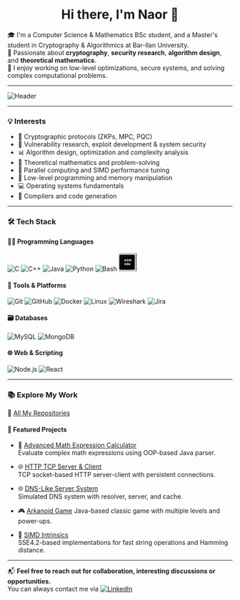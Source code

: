 <h1 align="center">Hi there, I'm Naor 👋</h1>

🎓 I'm a Computer Science & Mathematics BSc student, and a Master's student in Cryptography & Algorithmics at Bar-Ilan University.  
🔐 Passionate about **cryptography**, **security research**, **algorithm design**, and **theoretical mathematics**.  
🧠 I enjoy working on low-level optimizations, secure systems, and solving complex computational problems.

---

![Header](https://capsule-render.vercel.app/api?type=waving&color=0:0F2027,50:203A43,100:2C5364&height=200&section=header&text=Welcome%20to%20My%20GitHub!&fontSize=35&fontColor=ffffff)

---

### 💡 Interests

- 🧩 Cryptographic protocols (ZKPs, MPC, PQC)  
- 🔐 Vulnerability research, exploit development & system security  
- 📊 Algorithm design, optimization and complexity analysis  
- 🔢 Theoretical mathematics and problem-solving  
- 🧮 Parallel computing and SIMD performance tuning  
- 🧵 Low-level programming and memory manipulation  
- 💻 Operating systems fundamentals  
- 🧬 Compilers and code generation  

---

### 🛠️ Tech Stack

#### 👨‍💻 Programming Languages
<p align="left">
  <img src="https://cdn.jsdelivr.net/gh/devicons/devicon/icons/c/c-original.svg" height="40" alt="C"/>
  <img src="https://cdn.jsdelivr.net/gh/devicons/devicon/icons/cplusplus/cplusplus-original.svg" height="40" alt="C++"/>
  <img src="https://cdn.jsdelivr.net/gh/devicons/devicon/icons/java/java-original.svg" height="40" alt="Java"/>
  <img src="https://cdn.jsdelivr.net/gh/devicons/devicon/icons/python/python-original.svg" height="40" alt="Python"/>
  <img src="https://cdn.jsdelivr.net/gh/devicons/devicon/icons/bash/bash-original.svg" height="40" alt="Bash"/>
  <img src="https://github.com/Naor-meir/Naor-meir/blob/main/asm_x86_chip_boxed (1).png?raw=true" height="40" alt="Assembly x86"/>
</p>

#### 🧰 Tools & Platforms
<p align="left">
  <img src="https://cdn.jsdelivr.net/gh/devicons/devicon/icons/git/git-original.svg" height="40" alt="Git"/>
  <img src="https://cdn.jsdelivr.net/gh/devicons/devicon/icons/github/github-original.svg" height="40" alt="GitHub"/>
  <img src="https://cdn.jsdelivr.net/gh/devicons/devicon/icons/docker/docker-original.svg" height="40" alt="Docker"/>
  <img src="https://cdn.jsdelivr.net/gh/devicons/devicon/icons/linux/linux-original.svg" height="40" alt="Linux"/>
  <img src="https://upload.wikimedia.org/wikipedia/commons/c/c6/Wireshark_icon_new.png" height="40" alt="Wireshark"/>
<img src="https://img.shields.io/badge/Jira-0052CC?style=flat&logo=jira&logoColor=white" height="30" alt="Jira"/>
</p>

#### 🗃️ Databases
<p align="left">
  <img src="https://cdn.jsdelivr.net/gh/devicons/devicon/icons/mysql/mysql-original.svg" height="40" alt="MySQL"/>
  <img src="https://cdn.jsdelivr.net/gh/devicons/devicon/icons/mongodb/mongodb-original.svg" height="40" alt="MongoDB"/>
</p>

#### 🌐 Web & Scripting
<p align="left">
  <img src="https://cdn.jsdelivr.net/gh/devicons/devicon/icons/nodejs/nodejs-original.svg" height="40" alt="Node.js"/>
  <img src="https://cdn.jsdelivr.net/gh/devicons/devicon/icons/react/react-original.svg" height="40" alt="React"/>
</p>

---

### 📚 Explore My Work

📁 [All My Repositories](https://github.com/Naor-meir?tab=repositories)

#### 🌟 Featured Projects

- 🧮 [Advanced Math Expression Calculator](https://github.com/Naor-meir/Advanced-Math-Expression-Calculator)  
  Evaluate complex math expressions using OOP-based Java parser.

- 🌐 [HTTP TCP Server & Client](https://github.com/Naor-meir/HTTP-TCP-Server-Client)  
  TCP socket-based HTTP server-client with persistent connections.

- 🌐 [DNS-Like Server System](https://github.com/Naor-meir/DNS-Like-Server-System)  
  Simulated DNS system with resolver, server, and cache.

- 🎮 [Arkanoid Game](https://github.com/Naor-meir/Arkanoid-Game-)
  Java-based classic game with multiple levels and power-ups.

- 🧬 [SIMD Intrinsics](https://github.com/Naor-meir/Simd-Intrinsics)  
  SSE4.2-based implementations for fast string operations and Hamming distance.
  

---

📬 **Feel free to reach out for collaboration, interesting discussions or opportunities.**  
You can always contact me via [![LinkedIn](https://img.shields.io/badge/LinkedIn-%230077B5.svg?style=flat&logo=linkedin&logoColor=white)](https://www.linkedin.com/in/naor-meir-dahan/)
